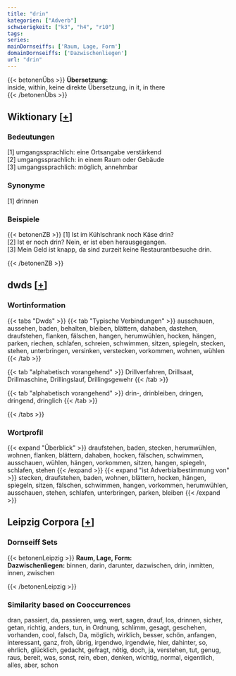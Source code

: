 ```yaml
---
title: "drin"
kategorien: ["Adverb"]
schwierigkeit: ["k3", "h4", "r10"]
tags:
series:
mainDornseiffs: ['Raum, Lage, Form']
domainDornseiffs: ['Dazwischenliegen']
url: "drin"
---
```


{{< betonenÜbs >}}
**Übersetzung:**  
inside, within, keine direkte Übersetzung, in it, in there  
{{< /betonenÜbs >}}

## Wiktionary [[+](https://de.wiktionary.org/wiki/drin)]

### Bedeutungen
[1] umgangssprachlich: eine Ortsangabe verstärkend  
[2] umgangssprachlich: in einem Raum oder Gebäude  
[3] umgangssprachlich: möglich, annehmbar  

### Synonyme
[1] drinnen  

### Beispiele
{{< betonenZB >}}
[1] Ist im Kühlschrank noch Käse drin?  
[2] Ist er noch drin? Nein, er ist eben herausgegangen.  
[3] Mein Geld ist knapp, da sind zurzeit keine Restaurantbesuche drin.  

{{< /betonenZB >}}


## dwds [[+](https://www.dwds.de/wb/drin)]

### Wortinformation
{{< tabs "Dwds" >}}
{{< tab "Typische Verbindungen" >}}
ausschauen, aussehen, baden, behalten, bleiben, blättern, dahaben, dastehen, draufstehen, flanken, fälschen, hangen, herumwühlen, hocken, hängen, parken, riechen, schlafen, schreien, schwimmen, sitzen, spiegeln, stecken, stehen, unterbringen, versinken, verstecken, vorkommen, wohnen, wühlen
{{< /tab >}}

{{< tab "alphabetisch vorangehend" >}}
Drillverfahren, Drillsaat, Drillmaschine, Drillingslauf, Drillingsgewehr
{{< /tab >}}

{{< tab "alphabetisch vorangehend" >}}
drin-, drinbleiben, dringen, dringend, dringlich
{{< /tab >}}

{{< /tabs >}}

### Wortprofil
{{< expand "Überblick" >}} draufstehen, baden, stecken, herumwühlen, wohnen, flanken, blättern, dahaben, hocken, fälschen, schwimmen, ausschauen, wühlen, hängen, vorkommen, sitzen, hangen, spiegeln, schlafen, stehen {{< /expand >}}
{{< expand "ist Adverbialbestimmung von" >}} stecken, draufstehen, baden, wohnen, blättern, hocken, hängen, spiegeln, sitzen, fälschen, schwimmen, hangen, vorkommen, herumwühlen, ausschauen, stehen, schlafen, unterbringen, parken, bleiben {{< /expand >}}

## Leipzig Corpora [[+](https://corpora.uni-leipzig.de/en/res?word=drin&corpusId=deu_newscrawl-public_2018)]

### Dornseiff Sets
{{< betonenLeipzig >}}
**Raum, Lage, Form:**  
**Dazwischenliegen:** binnen, darin, darunter, dazwischen, drin, inmitten, innen, zwischen  

{{< /betonenLeipzig >}}

### Similarity based on Cooccurrences
dran, passiert, da, passieren, weg, wert, sagen, drauf, los, drinnen, sicher, getan, richtig, anders, tun, in Ordnung, schlimm, gesagt, geschehen, vorhanden, cool, falsch, Da, möglich, wirklich, besser, schön, anfangen, interessant, ganz, froh, übrig, irgendwo, irgendwie, hier, dahinter, so, ehrlich, glücklich, gedacht, gefragt, nötig, doch, ja, verstehen, tut, genug, raus, bereit, was, sonst, rein, eben, denken, wichtig, normal, eigentlich, alles, aber, schon

